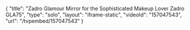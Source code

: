 {
    "title": "Zadro Glamour Mirror for the Sophisticated Makeup Lover Zadro GLA75",
    "type": "solo",
    "layout": "iframe-static",
    "videoId": "157047543",
    "url": "\/tvpembed\/157047543"
}